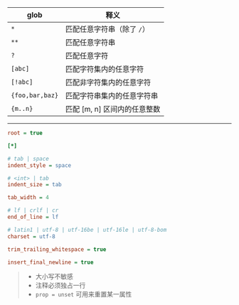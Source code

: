 | glob | 释义 |
| - | - |
| `*` | 匹配任意字符串（除了 `/`）|
| `**` | 匹配任意字符串 |
| `?` | 匹配任意字符 |
| `[abc]` | 匹配字符集内的任意字符 |
| `[!abc]` | 匹配非字符集内的任意字符 |
| `{foo,bar,baz}` | 匹配字符串集内的任意字符串 |
| `{m..n}` | 匹配 [m, n] 区间内的任意整数 |

---

```ini
root = true

[*]

# tab | space
indent_style = space

# <int> | tab
indent_size = tab

tab_width = 4

# lf | crlf | cr
end_of_line = lf

# latin1 | utf-8 | utf-16be | utf-16le | utf-8-bom
charset = utf-8

trim_trailing_whitespace = true

insert_final_newline = true
```

> - 大小写不敏感
> - 注释必须独占一行
> - `prop = unset` 可用来重置某一属性
